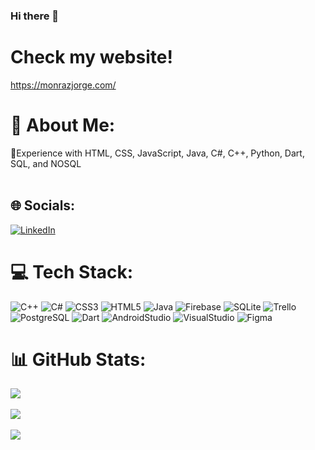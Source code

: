 ### Hi there 👋

# Check my website!
https://monrazjorge.com/

# 💫 About Me:
🔭Experience with HTML, CSS, JavaScript, Java, C#, C++, Python, Dart, SQL, and NOSQL <br><br>


## 🌐 Socials:
[![LinkedIn](https://img.shields.io/badge/LinkedIn-%230077B5.svg?logo=linkedin&logoColor=white)](https://www.linkedin.com/in/jorge-monraz-585753122/) 

# 💻 Tech Stack:
![C++](https://img.shields.io/badge/c++-%2300599C.svg?style=for-the-badge&logo=c%2B%2B&logoColor=white) ![C#](https://img.shields.io/badge/c%23-%23239120.svg?style=for-the-badge&logo=c-sharp&logoColor=white) ![CSS3](https://img.shields.io/badge/css3-%231572B6.svg?style=for-the-badge&logo=css3&logoColor=white) ![HTML5](https://img.shields.io/badge/html5-%23E34F26.svg?style=for-the-badge&logo=html5&logoColor=white) ![Java](https://img.shields.io/badge/java-%23ED8B00.svg?style=for-the-badge&logo=java&logoColor=white) ![Firebase](https://img.shields.io/badge/firebase-%23039BE5.svg?style=for-the-badge&logo=firebase)  ![SQLite](https://img.shields.io/badge/sqlite-%2307405e.svg?style=for-the-badge&logo=sqlite&logoColor=white)  ![Trello](https://img.shields.io/badge/Trello-%23026AA7.svg?style=for-the-badge&logo=Trello&logoColor=white) ![PostgreSQL](https://img.shields.io/badge/PostgreSQL-316192?style=for-the-badge&logo=postgresql&logoColor=white) ![Dart](https://img.shields.io/badge/Dart-0175C2?style=for-the-badge&logo=dart&logoColor=white) ![AndroidStudio](https://img.shields.io/badge/Android_Studio-3DDC84?style=for-the-badge&logo=android-studio&logoColor=white) ![VisualStudio](https://img.shields.io/badge/Visual_Studio-5C2D91?style=for-the-badge&logo=visual%20studio&logoColor=white) ![Figma](https://img.shields.io/badge/Figma-F24E1E?style=for-the-badge&logo=figma&logoColor=white)

# 📊 GitHub Stats:
![](https://github-readme-stats.vercel.app/api?username=jmonraz&theme=dark&hide_border=false&include_all_commits=true&count_private=true)<br><br/>
![](https://github-readme-streak-stats.herokuapp.com/?user=jmonraz&theme=dark&hide_border=false)<br><br/>
![](https://github-readme-stats.vercel.app/api/top-langs/?username=jmonraz&theme=dark&hide_border=false&include_all_commits=true&count_private=true&layout=compact)
